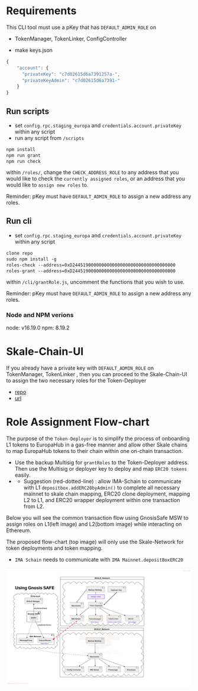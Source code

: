 # Requirements
This CLI tool must use a pKey that has `DEFAULT_ADMIN_ROLE`  on 
- TokenManager, TokenLinker, ConfigController

- make keys.json
```javascript
{
    "account": {
      "privateKey": "c7d02615d6a7391257a-",
      "privateKeyAdmin": "c7d02615d6a7391-"
    }
}
```

## Run scripts

- set ```config.rpc.staging_europa``` and ```credentials.account.privateKey``` within any script
- run any script from ```/scripts``` 

```shell
npm install
npm run grant
npm run check

```

 within  `/roles/`, change the `CHECK_ADDRESS_ROLE` to any address that you would like to check the `currently assigned roles`, or an address that you would like to `assign new roles` to. 
 
 Reminder: pKey must have `DEFAULT_ADMIN_ROLE` to assign a new address any roles. 

 ## Run cli
 - set ```config.rpc.staging_europa``` and ```credentials.account.privateKey``` within any script
```shell
clone repo 
sudo npm install -g
roles-check --address=0xD244519000000000000000000000000000000000
roles-grant --address=0xD244519000000000000000000000000000000000

```

within  `/cli/grantRole.js`, uncomment the functions that you wish to use. 

Reminder: pKey must have `DEFAULT_ADMIN_ROLE` to assign a new address any roles. 


### Node and NPM verions
node: v16.19.0
npm: 8.19.2

# Skale-Chain-UI
If you already have a private key with `DEFAULT_ADMIN_ROLE` on TokenManager, TokenLinker , then you can proceed to the Skale-Chain-UI to assign the two necessary roles for the Token-Deployer
- [repo](https://github.com/skalenetwork/admin-ui)
- [url](https://admin-ui-skale.vercel.app/role_assigner)

# Role Assignment Flow-chart
The purpose of the `Token-Deployer` is to simplify the process of onboarding L1 tokens to EuropaHub in a gas-free manner and allow other Skale chains to map EuropaHub tokens to their chain within one on-chain transaction. 
- Use the backup Multisig for `grantRoles` to the Token-Deployer address. Then use the Multisig or deployer key to deploy and map `ERC20 tokens` easily.
- - Suggestion (red-dotted-line) : allow IMA-Schain to communicate with L1 `depositbox.addERC20byAdmin()` to complete all necessary mainnet to skale chain mapping, ERC20 clone deployment, mapping L2 to L1, and ERC20 wrapper deployment within one transaction from L2.

Below you will see the common transaction flow using GnosisSafe MSW to assign roles on L1(left image) and L2(bottom image) while interacting on Ethereum. 

The proposed flow-chart (top image) will only use the Skale-Network for token deployments and token mapping. 
- `IMA Schain` needs to communicate with `IMA Mainnet.depositBoxERC20`


![ima](./img/IMA.png)

